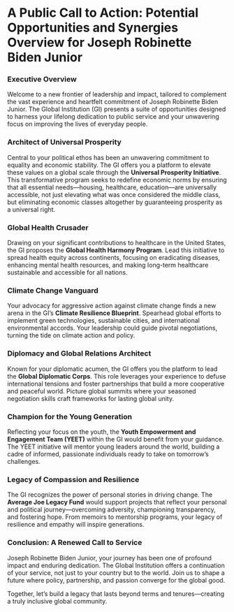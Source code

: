 # **A Public Call to Action: Potential Opportunities and Synergies Overview for Joseph Robinette Biden Junior**

### **Executive Overview**
Welcome to a new frontier of leadership and impact, tailored to complement the vast experience and heartfelt commitment of Joseph Robinette Biden Junior. The Global Institution (GI) presents a suite of opportunities designed to harness your lifelong dedication to public service and your unwavering focus on improving the lives of everyday people.

### **Architect of Universal Prosperity**
Central to your political ethos has been an unwavering commitment to equality and economic stability. The GI offers you a platform to elevate these values on a global scale through the **Universal Prosperity Initiative**. This transformative program seeks to redefine economic norms by ensuring that all essential needs—housing, healthcare, education—are universally accessible, not just elevating what was once considered the middle class, but eliminating economic classes altogether by guaranteeing prosperity as a universal right.

### **Global Health Crusader**
Drawing on your significant contributions to healthcare in the United States, the GI proposes the **Global Health Harmony Program**. Lead this initiative to spread health equity across continents, focusing on eradicating diseases, enhancing mental health resources, and making long-term healthcare sustainable and accessible for all nations.

### **Climate Change Vanguard**
Your advocacy for aggressive action against climate change finds a new arena in the GI’s **Climate Resilience Blueprint**. Spearhead global efforts to implement green technologies, sustainable cities, and international environmental accords. Your leadership could guide pivotal negotiations, turning the tide on climate action and policy.

### **Diplomacy and Global Relations Architect**
Known for your diplomatic acumen, the GI offers you the platform to lead the **Global Diplomatic Corps**. This role leverages your experience to defuse international tensions and foster partnerships that build a more cooperative and peaceful world. Picture global summits where your seasoned negotiation skills craft frameworks for lasting global unity.

### **Champion for the Young Generation**
Reflecting your focus on the youth, the **Youth Empowerment and Engagement Team (YEET)** within the GI would benefit from your guidance. The YEET initiative will mentor young leaders around the world, building a cadre of informed, passionate individuals ready to take on tomorrow’s challenges.

### **Legacy of Compassion and Resilience**
The GI recognizes the power of personal stories in driving change. The **Average Joe Legacy Fund** would support projects that reflect your personal and political journey—overcoming adversity, championing transparency, and fostering hope. From memoirs to mentorship programs, your legacy of resilience and empathy will inspire generations.

### **Conclusion: A Renewed Call to Service**
Joseph Robinette Biden Junior, your journey has been one of profound impact and enduring dedication. The Global Institution offers a continuation of your service, not just to your country but to the world. Join us to shape a future where policy, partnership, and passion converge for the global good.

Together, let’s build a legacy that lasts beyond terms and tenures—creating a truly inclusive global community.
